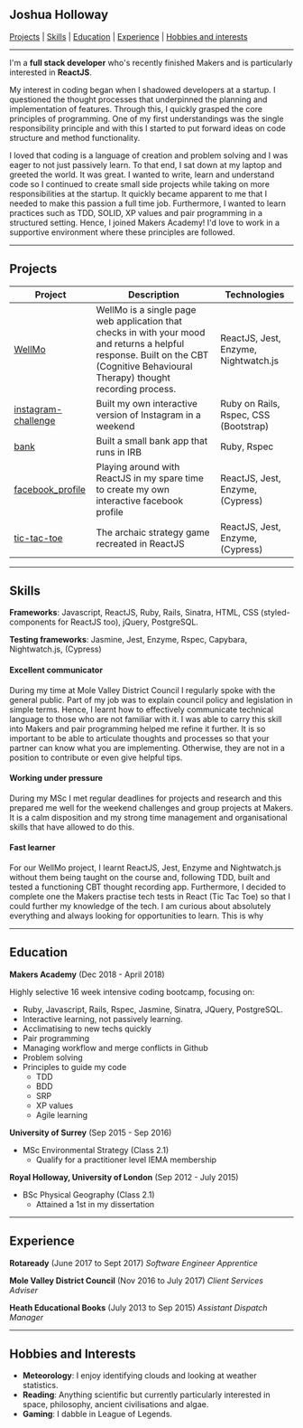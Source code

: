 ## Joshua Holloway

[Projects](#projects) | [Skills](#skills) | [Education](#education) | [Experience](#experience) | [Hobbies and interests](#interests)

***

I'm a **full stack developer** who's recently finished Makers and is particularly interested in **ReactJS**.

My interest in coding began when I shadowed developers at a startup. I questioned
the thought processes that underpinned the planning and implementation of features. Through this,
I quickly grasped the core principles of programming. One of my first understandings was the single
responsibility principle and with this I started to put forward ideas on code structure and method functionality.

I loved that coding is a language of creation and problem solving and I was eager to not just passively learn. 
To that end, I sat down at my laptop and greeted the world. It was great. I wanted to write, learn and understand
code so I continued to create small side projects while taking on more responsibilities at the startup. It quickly became
apparent to me that I needed to make this passion a full time job. Furthermore, I wanted to learn practices
such as TDD, SOLID, XP values and pair programming in a structured setting. Hence, I joined Makers Academy! I'd love
to work in a supportive environment where these principles are followed.

***

## <a name="projects">Projects</a>

| Project                                                                         | Description                                                                                                                                                                       | Technologies                         |
| --------------------------------------------------------------------------------|---------------------------------------------------------------------------------------------------------------------------------------------------------------------------------- | -------------------------------------|
| [WellMo](https://github.com/JoshuaJFHolloway/WellMo)                            | WellMo is a single page web application that checks in with your mood and returns a helpful response. Built on the CBT (Cognitive Behavioural Therapy) thought recording process. | ReactJS, Jest, Enzyme, Nightwatch.js |
| [instagram-challenge](https://github.com/JoshuaJFHolloway/instagram-challenge)  | Built my own interactive version of Instagram in a weekend                                                                                                                        | Ruby on Rails, Rspec, CSS (Bootstrap)|                      
| [bank](https://github.com/JoshuaJFHolloway/bank)                                | Built a small bank app that runs in IRB                                                                                                                                           | Ruby, Rspec                          |
| [facebook_profile](https://github.com/JoshuaJFHolloway/facebook_profile)        | Playing around with ReactJS in my spare time to create my own interactive facebook profile                                                                                        | ReactJS, Jest, Enzyme, (Cypress)     |
| [tic-tac-toe](https://github.com/JoshuaJFHolloway/tic-tac-toe)                  | The archaic strategy game recreated in ReactJS                                                                                                                                    | ReactJS, Jest, Enzyme, (Cypress)     |

***

## <a name="skills">Skills</a>

**Frameworks**: Javascript, ReactJS, Ruby, Rails, Sinatra, HTML, CSS (styled-components for ReactJS too), jQuery, PostgreSQL.

**Testing frameworks**: Jasmine, Jest, Enzyme, Rspec, Capybara, Nightwatch.js, (Cypress)



#### Excellent communicator

During my time at Mole Valley District Council I regularly spoke with the general public. Part of my
job was to explain council policy and legislation in simple terms. Hence, I learnt how to effectively
communicate technical language to those who are not familiar with it. I was able to carry this skill into 
Makers and pair programming helped me refine it further. It is so important to be able to articulate thoughts 
and processes so that your partner can know what you are implementing. Otherwise, they are not in a position
to contribute or even give helpful tips.


#### Working under pressure

During my MSc I met regular deadlines for projects and research and this prepared me well for the 
weekend challenges and group projects at Makers. It is a calm disposition and my strong time management
and organisational skills that have allowed to do this.


#### Fast learner

For our WellMo project, I learnt ReactJS, Jest, Enzyme and Nightwatch.js without them being taught on the course
and, following TDD, built and tested a functioning CBT thought recording app. Furthermore, I decided to complete
one the Makers practise tech tests in React (Tic Tac Toe) so that I could further my knowledge of the tech.
I am curious about absolutely everything and always looking for opportunities to learn. This is why 

***

## <a name="education">Education</a>

**Makers Academy** (Dec 2018 - April 2018)

Highly selective 16 week intensive coding bootcamp, focusing on:

- Ruby, Javascript, Rails, Rspec, Jasmine, Sinatra, JQuery, PostgreSQL.
- Interactive learning, not passively learning.
- Acclimatising to new techs quickly
- Pair programming
- Managing workflow and merge conflicts in Github
- Problem solving
- Principles to guide my code
    - TDD
    - BDD
    - SRP
    - XP values
    - Agile learning
    

**University of Surrey** (Sep 2015 - Sep 2016)

- MSc Environmental Strategy (Class 2.1)
    - Qualify for a practitioner level IEMA membership


**Royal Holloway, University of London** (Sep 2012 - July 2015)

- BSc Physical Geography (Class 2.1)
    - Attained a 1st in my dissertation

***

## <a name="experience">Experience</a>

**Rotaready** (June 2017 to Sept 2017) *Software Engineer Apprentice*

**Mole Valley District Council** (Nov 2016 to July 2017) *Client Services Adviser* 
 
**Heath Educational Books** (July 2013 to Sep 2015) *Assistant Dispatch Manager*  

***

## <a name="interests">Hobbies and Interests<a/>

- **Meteorology**: I enjoy identifying clouds and looking at weather statistics.
- **Reading**: Anything scientific but currently particularly interested in space, philosophy, ancient civilisations and algae.
- **Gaming**: I dabble in League of Legends.

